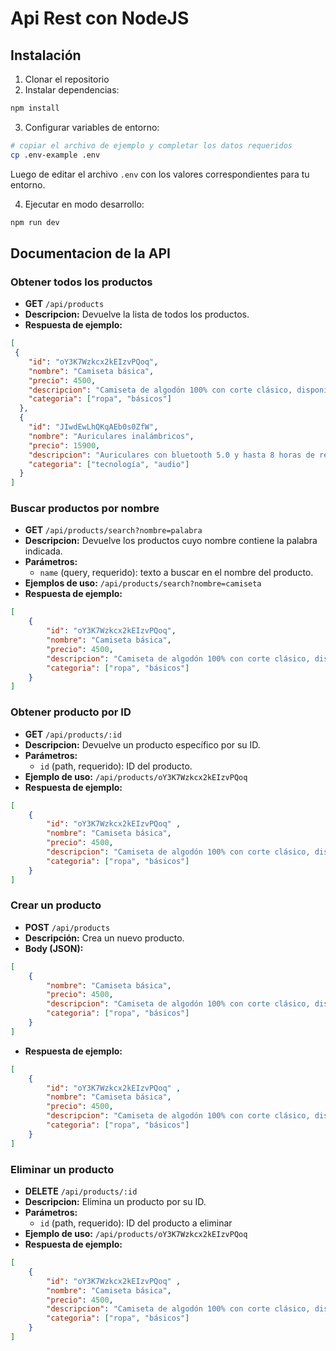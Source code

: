 # Api Rest con NodeJS
## Instalación

1. Clonar el repositorio
2. Instalar dependencias:

```bash
npm install
```

3. Configurar variables de entorno:

```bash
# copiar el archivo de ejemplo y completar los datos requeridos
cp .env-example .env
```

Luego de editar el archivo `.env` con los valores correspondientes para tu entorno.

4. Ejecutar en modo desarrollo:

```bash
npm run dev
```

## Documentacion de la API

### Obtener todos los productos

- **GET** `/api/products`
- **Descripcion:** Devuelve la lista de todos los productos.
- **Respuesta de ejemplo:**

```json
[
 {
    "id": "oY3K7Wzkcx2kEIzvPQoq",
    "nombre": "Camiseta básica",
    "precio": 4500,
    "descripcion": "Camiseta de algodón 100% con corte clásico, disponible en varios colores.",
    "categoria": ["ropa", "básicos"]
  },
  {
    "id": "JIwdEwLhQKqAEb0s0ZfW",
    "nombre": "Auriculares inalámbricos",
    "precio": 15900,
    "descripcion": "Auriculares con bluetooth 5.0 y hasta 8 horas de reproducción.",
    "categoria": ["tecnología", "audio"]
  }
]
```

### Buscar productos por nombre

- **GET** `/api/products/search?nombre=palabra`
- **Descripcion:** Devuelve los productos cuyo nombre contiene la palabra indicada.
- **Parámetros:**
    - `name` (query, requerido): texto a buscar en el nombre del producto.
- **Ejemplos de uso:** `/api/products/search?nombre=camiseta`
- **Respuesta de ejemplo:**

```json
[
    {
        "id": "oY3K7Wzkcx2kEIzvPQoq",
        "nombre": "Camiseta básica",
        "precio": 4500,
        "descripcion": "Camiseta de algodón 100% con corte clásico, disponible en varios colores.",
        "categoria": ["ropa", "básicos"]
    }
]
```

### Obtener producto por ID

- **GET** `/api/products/:id`
- **Descripcion:** Devuelve un producto específico por su ID.
- **Parámetros:** 
    - `id` (path, requerido): ID del producto.
- **Ejemplo de uso:** `/api/products/oY3K7Wzkcx2kEIzvPQoq`
- **Respuesta de ejemplo:**

```json
[
    {
        "id": "oY3K7Wzkcx2kEIzvPQoq" ,
        "nombre": "Camiseta básica",
        "precio": 4500,
        "descripcion": "Camiseta de algodón 100% con corte clásico, disponible en varios colores.",
        "categoria": ["ropa", "básicos"]
    }
]
```

### Crear un producto

- **POST** `/api/products`
- **Descripción:** Crea un nuevo producto.
- **Body (JSON):**

```json
[
    {
        "nombre": "Camiseta básica",
        "precio": 4500,
        "descripcion": "Camiseta de algodón 100% con corte clásico, disponible en varios colores.",
        "categoria": ["ropa", "básicos"]
    }
]
```

- **Respuesta de ejemplo:**

```json
[
    {
        "id": "oY3K7Wzkcx2kEIzvPQoq" ,
        "nombre": "Camiseta básica",
        "precio": 4500,
        "descripcion": "Camiseta de algodón 100% con corte clásico, disponible en varios colores.",
        "categoria": ["ropa", "básicos"]
    }
]
```

### Eliminar un producto

- **DELETE** `/api/products/:id`
- **Descripcion:** Elimina un producto por su ID.
- **Parámetros:**
    - `id` (path, requerido): ID del producto a eliminar
- **Ejemplo de uso:** `/api/products/oY3K7Wzkcx2kEIzvPQoq`
- **Respuesta de ejemplo:**

```json
[
    {
        "id": "oY3K7Wzkcx2kEIzvPQoq" ,
        "nombre": "Camiseta básica",
        "precio": 4500,
        "descripcion": "Camiseta de algodón 100% con corte clásico, disponible en varios colores.",
        "categoria": ["ropa", "básicos"]
    }
]
```
